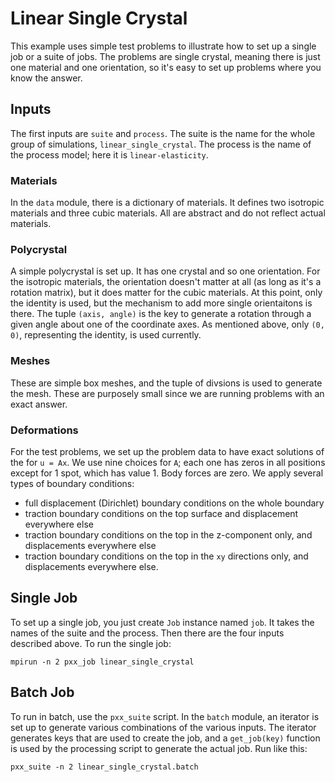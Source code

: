 # Linear Single Crystal

This example uses simple test problems to illustrate how to set up a single job or a suite of jobs. The problems are single crystal, meaning there is just one
material and one orientation, so it's easy to set up problems where you know
the answer.

## Inputs
The first inputs are `suite` and `process`.  The suite is the name for the
whole group of simulations, `linear_single_crystal`. The process is the name
of the process model; here it is `linear-elasticity`.

### Materials
In the `data` module, there is a dictionary of materials. It defines two
isotropic materials and three cubic materials.  All are abstract and do not
reflect actual materials.

### Polycrystal
A simple polycrystal is set up. It has one crystal and so one orientation. For
the isotropic materials, the orientation doesn't matter at all (as long as
it's a rotation matrix), but it does matter for the cubic materials.  At this point, only the identity is used, but the mechanism to add more single orientaitons is there. The tuple `(axis, angle)` is the key to generate a
rotation through a given angle about one of the coordinate axes. As mentioned
above, only `(0, 0)`, representing the identity, is used currently.

### Meshes
These are simple box meshes, and the tuple of divsions is used to generate
the mesh.  These are purposely small since we are running problems with an
exact answer.

### Deformations
For the test problems, we set up the problem data to have exact solutions of
the for `u = Ax`.  We use nine choices for `A`; each one has zeros in all
positions except for 1 spot, which has value 1.  Body forces are zero. We apply
several types of boundary conditions:
* full displacement (Dirichlet) boundary conditions on the whole boundary
* traction boundary conditions on the top surface and displacement everywhere else
* traction boundary conditions on the top in the z-component only, and displacements everywhere else
* traction boundary conditions on the top in the `xy` directions only, and displacements everywhere else.

## Single Job

To set up a single job, you just create `Job` instance named `job`. It takes
the names of the suite and the process.  Then there are the four inputs
described above. To run the single job:

```mpirun -n 2 pxx_job linear_single_crystal```

## Batch Job
To run in batch, use the `pxx_suite` script. In the `batch` module, an iterator
is set up to generate various combinations of the various inputs. The iterator
generates keys that are used to create the job, and a `get_job(key)` function
is used by the processing script to generate the actual job. Run like this:

```pxx_suite -n 2 linear_single_crystal.batch```
